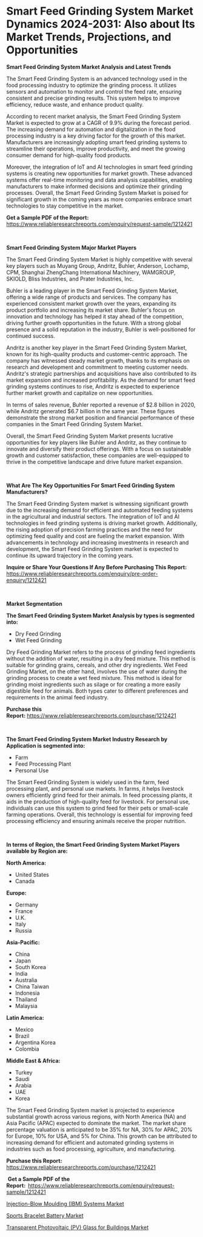 <p><h1>Smart Feed Grinding System Market Dynamics 2024-2031: Also about Its Market Trends, Projections, and Opportunities</h1></p><p><strong>Smart Feed Grinding System Market Analysis and Latest Trends</strong></p>
<p><p>The Smart Feed Grinding System is an advanced technology used in the food processing industry to optimize the grinding process. It utilizes sensors and automation to monitor and control the feed rate, ensuring consistent and precise grinding results. This system helps to improve efficiency, reduce waste, and enhance product quality.</p><p>According to recent market analysis, the Smart Feed Grinding System Market is expected to grow at a CAGR of 9.9% during the forecast period. The increasing demand for automation and digitalization in the food processing industry is a key driving factor for the growth of this market. Manufacturers are increasingly adopting smart feed grinding systems to streamline their operations, improve productivity, and meet the growing consumer demand for high-quality food products.</p><p>Moreover, the integration of IoT and AI technologies in smart feed grinding systems is creating new opportunities for market growth. These advanced systems offer real-time monitoring and data analysis capabilities, enabling manufacturers to make informed decisions and optimize their grinding processes. Overall, the Smart Feed Grinding System Market is poised for significant growth in the coming years as more companies embrace smart technologies to stay competitive in the market.</p></p>
<p><strong>Get a Sample PDF of the Report:&nbsp;</strong> <a href="https://www.reliableresearchreports.com/enquiry/request-sample/1212421">https://www.reliableresearchreports.com/enquiry/request-sample/1212421</a></p>
<p>&nbsp;</p>
<p><strong>Smart Feed Grinding System Major Market Players</strong></p>
<p><p>The Smart Feed Grinding System Market is highly competitive with several key players such as Muyang Group, Andritz, Buhler, Anderson, Lochamp, CPM, Shanghai ZhengChang International Machinery, WAMGROUP, SKIOLD, Bliss Industries, and Prater Industries, Inc.</p><p>Buhler is a leading player in the Smart Feed Grinding System Market, offering a wide range of products and services. The company has experienced consistent market growth over the years, expanding its product portfolio and increasing its market share. Buhler's focus on innovation and technology has helped it stay ahead of the competition, driving further growth opportunities in the future. With a strong global presence and a solid reputation in the industry, Buhler is well-positioned for continued success.</p><p>Andritz is another key player in the Smart Feed Grinding System Market, known for its high-quality products and customer-centric approach. The company has witnessed steady market growth, thanks to its emphasis on research and development and commitment to meeting customer needs. Andritz's strategic partnerships and acquisitions have also contributed to its market expansion and increased profitability. As the demand for smart feed grinding systems continues to rise, Andritz is expected to experience further market growth and capitalize on new opportunities.</p><p>In terms of sales revenue, Buhler reported a revenue of $2.8 billion in 2020, while Andritz generated $6.7 billion in the same year. These figures demonstrate the strong market position and financial performance of these companies in the Smart Feed Grinding System Market.</p><p>Overall, the Smart Feed Grinding System Market presents lucrative opportunities for key players like Buhler and Andritz, as they continue to innovate and diversify their product offerings. With a focus on sustainable growth and customer satisfaction, these companies are well-equipped to thrive in the competitive landscape and drive future market expansion.</p></p>
<p>&nbsp;</p>
<p><strong>What Are The Key Opportunities For Smart Feed Grinding System Manufacturers?</strong></p>
<p><p>The Smart Feed Grinding System market is witnessing significant growth due to the increasing demand for efficient and automated feeding systems in the agricultural and industrial sectors. The integration of IoT and AI technologies in feed grinding systems is driving market growth. Additionally, the rising adoption of precision farming practices and the need for optimizing feed quality and cost are fueling the market expansion. With advancements in technology and increasing investments in research and development, the Smart Feed Grinding System market is expected to continue its upward trajectory in the coming years.</p></p>
<p><strong>Inquire or Share Your Questions If Any Before Purchasing This Report:</strong> <a href="https://www.reliableresearchreports.com/enquiry/pre-order-enquiry/1212421">https://www.reliableresearchreports.com/enquiry/pre-order-enquiry/1212421</a></p>
<p>&nbsp;</p>
<p><strong>Market Segmentation</strong></p>
<p><strong>The Smart Feed Grinding System Market Analysis by types is segmented into:</strong></p>
<p><ul><li>Dry Feed Grinding</li><li>Wet Feed Grinding</li></ul></p>
<p><p>Dry Feed Grinding Market refers to the process of grinding feed ingredients without the addition of water, resulting in a dry feed mixture. This method is suitable for grinding grains, cereals, and other dry ingredients. Wet Feed Grinding Market, on the other hand, involves the use of water during the grinding process to create a wet feed mixture. This method is ideal for grinding moist ingredients such as silage or for creating a more easily digestible feed for animals. Both types cater to different preferences and requirements in the animal feed industry.</p></p>
<p><strong>Purchase this Report:&nbsp;</strong><a href="https://www.reliableresearchreports.com/purchase/1212421">https://www.reliableresearchreports.com/purchase/1212421</a></p>
<p>&nbsp;</p>
<p><strong>The Smart Feed Grinding System Market Industry Research by Application is segmented into:</strong></p>
<p><ul><li>Farm</li><li>Feed Processing Plant</li><li>Personal Use</li></ul></p>
<p><p>The Smart Feed Grinding System is widely used in the farm, feed processing plant, and personal use markets. In farms, it helps livestock owners efficiently grind feed for their animals. In feed processing plants, it aids in the production of high-quality feed for livestock. For personal use, individuals can use this system to grind feed for their pets or small-scale farming operations. Overall, this technology is essential for improving feed processing efficiency and ensuring animals receive the proper nutrition.</p></p>
<p>&nbsp;</p>
<p><strong>In terms of Region, the Smart Feed Grinding System Market Players available by Region are:</strong></p>
<p>
    <p> <strong> North America: </strong>
        <ul>
            <li>United States</li>
            <li>Canada</li>
        </ul>
        </p> 
    <p> <strong> Europe: </strong>
        <ul>
            <li>Germany</li>
            <li>France</li>
            <li>U.K.</li>
            <li>Italy</li>
            <li>Russia</li>
        </ul>
        </p> 
    <p> <strong> Asia-Pacific: </strong>
        <ul>
            <li>China</li>
            <li>Japan</li>
            <li>South Korea</li>
            <li>India</li>
            <li>Australia</li>
            <li>China Taiwan</li>
            <li>Indonesia</li>
            <li>Thailand</li>
            <li>Malaysia</li>
        </ul>
        </p> 
    <p> <strong> Latin America: </strong>
        <ul>
            <li>Mexico</li>
            <li>Brazil</li>
            <li>Argentina Korea</li>
            <li>Colombia</li>
        </ul>
        </p> 
    <p> <strong> Middle East & Africa: </strong>
        <ul>
            <li>Turkey</li>
            <li>Saudi</li>
            <li>Arabia</li>
            <li>UAE</li>
            <li>Korea</li>
        </ul>
    </p>
    </p>
<p><p>The Smart Feed Grinding System market is projected to experience substantial growth across various regions, with North America (NA) and Asia Pacific (APAC) expected to dominate the market. The market share percentage valuation is anticipated to be 35% for NA, 30% for APAC, 20% for Europe, 10% for USA, and 5% for China. This growth can be attributed to increasing demand for efficient and automated grinding systems in industries such as food processing, agriculture, and manufacturing.</p></p>
<p><strong>Purchase this Report: </strong><a href="https://www.reliableresearchreports.com/purchase/1212421">https://www.reliableresearchreports.com/purchase/1212421</a></p>
<p>&nbsp;<strong>Get a Sample PDF of the Report:&nbsp;&nbsp;</strong><a href="https://www.reliableresearchreports.com/enquiry/request-sample/1212421">https://www.reliableresearchreports.com/enquiry/request-sample/1212421</a></p>
<p><strong></strong></p>
<p><p><a href="https://github.com/redneck06/Market-Research-Report-List-2/blob/main/injection-blow-moulding-ibm-systems-market.md">Injection-Blow Moulding (IBM) Systems Market</a></p><p><a href="https://github.com/nicoletavirag/Market-Research-Report-List-2/blob/main/sports-bracelet-battery-market.md">Sports Bracelet Battery Market</a></p><p><a href="https://github.com/peachesmcdowel1/Market-Research-Report-List-1/blob/main/transparent-photovoltaic-pv-glass-for-buildings-market.md">Transparent Photovoltaic (PV) Glass for Buildings Market</a></p></p>